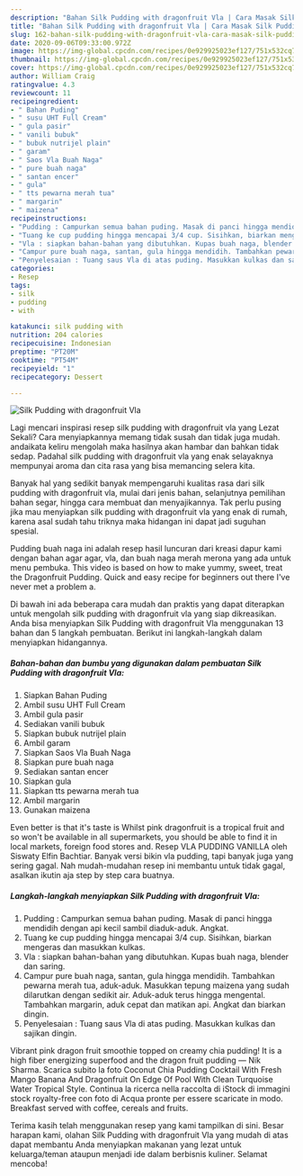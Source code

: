 ```yaml
---
description: "Bahan Silk Pudding with dragonfruit Vla | Cara Masak Silk Pudding with dragonfruit Vla Yang Enak dan Simpel"
title: "Bahan Silk Pudding with dragonfruit Vla | Cara Masak Silk Pudding with dragonfruit Vla Yang Enak dan Simpel"
slug: 162-bahan-silk-pudding-with-dragonfruit-vla-cara-masak-silk-pudding-with-dragonfruit-vla-yang-enak-dan-simpel
date: 2020-09-06T09:33:00.972Z
image: https://img-global.cpcdn.com/recipes/0e929925023ef127/751x532cq70/silk-pudding-with-dragonfruit-vla-foto-resep-utama.jpg
thumbnail: https://img-global.cpcdn.com/recipes/0e929925023ef127/751x532cq70/silk-pudding-with-dragonfruit-vla-foto-resep-utama.jpg
cover: https://img-global.cpcdn.com/recipes/0e929925023ef127/751x532cq70/silk-pudding-with-dragonfruit-vla-foto-resep-utama.jpg
author: William Craig
ratingvalue: 4.3
reviewcount: 11
recipeingredient:
- " Bahan Puding"
- " susu UHT Full Cream"
- " gula pasir"
- " vanili bubuk"
- " bubuk nutrijel plain"
- " garam"
- " Saos Vla Buah Naga"
- " pure buah naga"
- " santan encer"
- " gula"
- " tts pewarna merah tua"
- " margarin"
- " maizena"
recipeinstructions:
- "Pudding : Campurkan semua bahan puding. Masak di panci hingga mendidih dengan api kecil sambil diaduk-aduk. Angkat."
- "Tuang ke cup pudding hingga mencapai 3/4 cup. Sisihkan, biarkan mengeras dan masukkan kulkas."
- "Vla : siapkan bahan-bahan yang dibutuhkan. Kupas buah naga, blender dan saring."
- "Campur pure buah naga, santan, gula hingga mendidih. Tambahkan pewarna merah tua, aduk-aduk. Masukkan tepung maizena yang sudah dilarutkan dengan sedikit air. Aduk-aduk terus hingga mengental. Tambahkan margarin, aduk cepat dan matikan api. Angkat dan biarkan dingin."
- "Penyelesaian : Tuang saus Vla di atas puding. Masukkan kulkas dan sajikan dingin."
categories:
- Resep
tags:
- silk
- pudding
- with

katakunci: silk pudding with 
nutrition: 204 calories
recipecuisine: Indonesian
preptime: "PT20M"
cooktime: "PT54M"
recipeyield: "1"
recipecategory: Dessert

---
```



![Silk Pudding with dragonfruit Vla](https://img-global.cpcdn.com/recipes/0e929925023ef127/751x532cq70/silk-pudding-with-dragonfruit-vla-foto-resep-utama.jpg)

Lagi mencari inspirasi resep silk pudding with dragonfruit vla yang Lezat Sekali? Cara menyiapkannya memang tidak susah dan tidak juga mudah. andaikata keliru mengolah maka hasilnya akan hambar dan bahkan tidak sedap. Padahal silk pudding with dragonfruit vla yang enak selayaknya mempunyai aroma dan cita rasa yang bisa memancing selera kita.

Banyak hal yang sedikit banyak mempengaruhi kualitas rasa dari silk pudding with dragonfruit vla, mulai dari jenis bahan, selanjutnya pemilihan bahan segar, hingga cara membuat dan menyajikannya. Tak perlu pusing jika mau menyiapkan silk pudding with dragonfruit vla yang enak di rumah, karena asal sudah tahu triknya maka hidangan ini dapat jadi suguhan spesial.

Pudding buah naga ini adalah resep hasil luncuran dari kreasi dapur kami dengan bahan agar agar, vla, dan buah naga merah merona yang ada untuk menu pembuka. This video is based on how to make yummy, sweet, treat the Dragonfruit Pudding. Quick and easy recipe for beginners out there I&#39;ve never met a problem a.


Di bawah ini ada beberapa cara mudah dan praktis yang dapat diterapkan untuk mengolah silk pudding with dragonfruit vla yang siap dikreasikan. Anda bisa menyiapkan Silk Pudding with dragonfruit Vla menggunakan 13 bahan dan 5 langkah pembuatan. Berikut ini langkah-langkah dalam menyiapkan hidangannya.

<!--inarticleads1-->

##### Bahan-bahan dan bumbu yang digunakan dalam pembuatan Silk Pudding with dragonfruit Vla:

1. Siapkan  Bahan Puding
1. Ambil  susu UHT Full Cream
1. Ambil  gula pasir
1. Sediakan  vanili bubuk
1. Siapkan  bubuk nutrijel plain
1. Ambil  garam
1. Siapkan  Saos Vla Buah Naga
1. Siapkan  pure buah naga
1. Sediakan  santan encer
1. Siapkan  gula
1. Siapkan  tts pewarna merah tua
1. Ambil  margarin
1. Gunakan  maizena


Even better is that it&#39;s taste is Whilst pink dragonfruit is a tropical fruit and so won&#39;t be available in all supermarkets, you should be able to find it in local markets, foreign food stores and. Resep VLA PUDDING VANILLA oleh Siswaty Elfin Bachtiar. Banyak versi bikin vla pudding, tapi banyak juga yang sering gagal. Nah mudah-mudahan resep ini membantu untuk tidak gagal, asalkan ikutin aja step by step cara buatnya. 

<!--inarticleads2-->

##### Langkah-langkah menyiapkan Silk Pudding with dragonfruit Vla:

1. Pudding : Campurkan semua bahan puding. Masak di panci hingga mendidih dengan api kecil sambil diaduk-aduk. Angkat.
1. Tuang ke cup pudding hingga mencapai 3/4 cup. Sisihkan, biarkan mengeras dan masukkan kulkas.
1. Vla : siapkan bahan-bahan yang dibutuhkan. Kupas buah naga, blender dan saring.
1. Campur pure buah naga, santan, gula hingga mendidih. Tambahkan pewarna merah tua, aduk-aduk. Masukkan tepung maizena yang sudah dilarutkan dengan sedikit air. Aduk-aduk terus hingga mengental. Tambahkan margarin, aduk cepat dan matikan api. Angkat dan biarkan dingin.
1. Penyelesaian : Tuang saus Vla di atas puding. Masukkan kulkas dan sajikan dingin.


Vibrant pink dragon fruit smoothie topped on creamy chia pudding! It is a high fiber energizing superfood and the dragon fruit pudding — Nik Sharma. Scarica subito la foto Coconut Chia Pudding Cocktail With Fresh Mango Banana And Dragonfruit On Edge Of Pool With Clean Turquoise Water Tropical Style. Continua la ricerca nella raccolta di iStock di immagini stock royalty-free con foto di Acqua pronte per essere scaricate in modo. Breakfast served with coffee, cereals and fruits. 

Terima kasih telah menggunakan resep yang kami tampilkan di sini. Besar harapan kami, olahan Silk Pudding with dragonfruit Vla yang mudah di atas dapat membantu Anda menyiapkan makanan yang lezat untuk keluarga/teman ataupun menjadi ide dalam berbisnis kuliner. Selamat mencoba!

